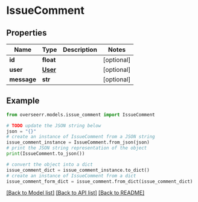 # IssueComment


## Properties

Name | Type | Description | Notes
------------ | ------------- | ------------- | -------------
**id** | **float** |  | [optional] 
**user** | [**User**](User.md) |  | [optional] 
**message** | **str** |  | [optional] 

## Example

```python
from overseerr.models.issue_comment import IssueComment

# TODO update the JSON string below
json = "{}"
# create an instance of IssueComment from a JSON string
issue_comment_instance = IssueComment.from_json(json)
# print the JSON string representation of the object
print(IssueComment.to_json())

# convert the object into a dict
issue_comment_dict = issue_comment_instance.to_dict()
# create an instance of IssueComment from a dict
issue_comment_form_dict = issue_comment.from_dict(issue_comment_dict)
```
[[Back to Model list]](../README.md#documentation-for-models) [[Back to API list]](../README.md#documentation-for-api-endpoints) [[Back to README]](../README.md)


